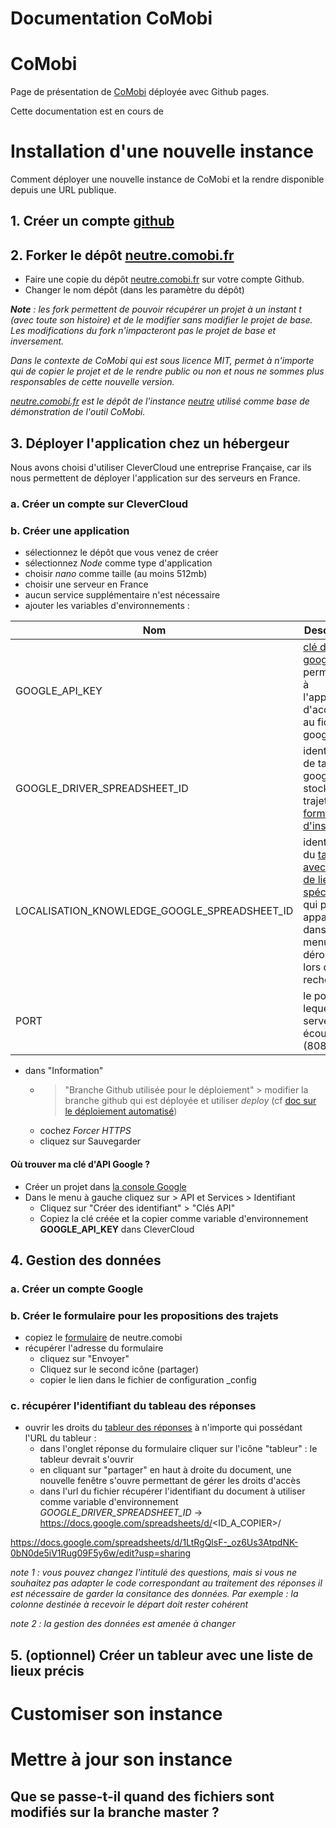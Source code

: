 # Documentation CoMobi 

# CoMobi
Page de présentation de [CoMobi](http://comobi.fr) déployée avec Github pages.

Cette documentation est en cours de 

# Installation d'une nouvelle instance
Comment déployer une nouvelle instance de CoMobi et la rendre disponible depuis une URL publique.

## 1. Créer un compte [github](https://github.com/)
<!-- pourquoi on ne peut pas faire sans ? car on à le github actions -->

## 2. Forker le dépôt [neutre.comobi.fr](https://github.com/betagouv/neutre.comobi.fr)
- Faire une copie du dépôt [neutre.comobi.fr](https://github.com/betagouv/neutre.comobi.fr) sur votre compte Github.
- Changer le nom dépôt (dans les paramètre du dépôt)

*__Note__ : les fork permettent de pouvoir récupérer un projet à un instant t (avec toute son histoire) et de le modifier sans modifier le projet de base. Les modifications du fork n'impacteront pas le projet de base et inversement.*

*Dans le contexte de CoMobi qui est sous licence MIT, permet à n'importe qui de copier le projet et de le rendre public ou non et nous ne sommes plus responsables de cette nouvelle version.*

*[neutre.comobi.fr](https://github.com/betagouv/neutre.comobi.fr) est le dépôt de l'instance [neutre](http://neutre.comobi.fr) utilisé comme base de démonstration de l'outil CoMobi.*

## 3. Déployer l'application chez un hébergeur
Nous avons choisi d'utiliser CleverCloud une entreprise Française, car ils nous permettent de déployer l'application sur des serveurs en France.

### a. Créer un compte sur CleverCloud
### b. Créer une application
- sélectionnez le dépôt que vous venez de créer
- sélectionnez *Node* comme type d'application
- choisir *nano* comme taille (au moins 512mb)
- choisir une serveur en France
- aucun service supplémentaire n'est nécessaire
- ajouter les variables d'environnements : 

| Nom         | Description | 
| ----------- | ----------- | 
| GOOGLE_API_KEY     | [clé d'API google](#google_api) permettant à l'application d'accéder au fichier google |
| GOOGLE_DRIVER_SPREADSHEET_ID | identifiant de tableur google stockant les trajets lié [au formulaire d'inscription](#form) |
| LOCALISATION_KNOWLEDGE_GOOGLE_SPREADSHEET_ID | identifiant du [tableur avec la liste de lieux spécifiques](#localisation) qui pourront apparaître dans les menus déroulants lors de la recherche |
| PORT | le port sur lequel le serveur écoute (8080) |
- dans "Information" 
    - > "Branche Github utilisée pour le déploiement" > modifier la branche github qui est déployée et utiliser *deploy* (cf [doc sur le déploiement automatisé](#google_workflow))
    - cochez *Forcer HTTPS*
    - cliquez sur Sauvegarder

#### <a name="google_api"></a> Où trouver ma clé d'API Google ?
- Créer un projet dans [la console Google](https://console.developers.google.com/home/dashboard)
- Dans le menu à gauche cliquez sur > API et Services > Identifiant
    - Cliquez sur "Créer des identifiant" > "Clés API"
    - Copiez la clé créée et la copier comme variable d'environnement **GOOGLE_API_KEY** dans CleverCloud

## 4. Gestion des données

### a. Créer un compte Google
<!-- pourquoi il nous faut un compte Google ? car on est lié à GoogleForm et GoogleSheet -->

### b. Créer le formulaire pour les propositions des trajets <a name="form"></a>
- copiez le [formulaire](https://docs.google.com/forms/d/19g8Ou06Ibg_16SOrN8uYv1S50bCNvTp48zooRrLrZZE/edit?usp=drive_web) de neutre.comobi
- récupérer l'adresse du formulaire
    - cliquez sur "Envoyer"
    - Cliquez sur le second icône (partager)
    - copier le lien dans le fichier de configuration _config

<!-- TODO : Expliquer la gestion du fichier de config -->

<!-- TODO : la doc technique pour expliquer où la lecture de ces données est gérée -->

### c. récupérer l'identifiant du tableau des réponses
- ouvrir les droits du [tableur des réponses](https://docs.google.com/spreadsheets/d/1LtRgQlsF-_oz6Us3AtpdNK-0bN0de5iV1Rug09F5y6w/) à n'importe qui possédant l'URL du tableur : 
    - dans l'onglet réponse du formulaire cliquer sur l'icône "tableur" : le tableur devrait s'ouvrir 
    - en cliquant sur "partager" en haut à droite du document, une nouvelle fenêtre s'ouvre permettant de gérer les droits d'accès
    - dans l'url du fichier récupérer l'identifiant du document à utiliser comme variable d'environnement *GOOGLE_DRIVER_SPREADSHEET_ID* -> https://docs.google.com/spreadsheets/d/<ID_A_COPIER>/

https://docs.google.com/spreadsheets/d/1LtRgQlsF-_oz6Us3AtpdNK-0bN0de5iV1Rug09F5y6w/edit?usp=sharing

*note 1 : vous pouvez changez l'intitulé des questions, mais si vous ne souhaitez pas adapter le code correspondant au traitement des réponses il est nécessaire de garder la consitance des données. Par exemple : la colonne destinée à recevoir le départ doit rester cohérent*

*note 2 : la gestion des données est amenée à changer*

## 5. (optionnel) Créer un tableur avec une liste de lieux précis <a name="localisation"></a>

# Customiser son instance

# Mettre à jour son instance
## Que se passe-t-il quand des fichiers sont modifiés sur la branche **master** ? <a name="google_workflow"></a>
<!-- décrire le workflow github qui est exécuté -->
